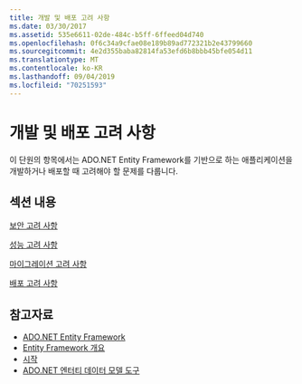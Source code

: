 ```yaml
---
title: 개발 및 배포 고려 사항
ms.date: 03/30/2017
ms.assetid: 535e6611-02de-484c-b5ff-6ffeed04d740
ms.openlocfilehash: 0f6c34a9cfae08e189b89ad772321b2e43799660
ms.sourcegitcommit: 4e2d355baba82814fa53efd6b8bbb45bfe054d11
ms.translationtype: MT
ms.contentlocale: ko-KR
ms.lasthandoff: 09/04/2019
ms.locfileid: "70251593"
---
```

# <a name="development-and-deployment-considerations"></a>개발 및 배포 고려 사항
이 단원의 항목에서는 ADO.NET Entity Framework를 기반으로 하는 애플리케이션을 개발하거나 배포할 때 고려해야 할 문제를 다룹니다.  
  
## <a name="in-this-section"></a>섹션 내용  
 [보안 고려 사항](security-considerations.md)  
  
 [성능 고려 사항](performance-considerations.md)  
  
 [마이그레이션 고려 사항](migration-considerations.md)  
  
 [배포 고려 사항](deployment-considerations.md)  
  
## <a name="see-also"></a>참고자료

- [ADO.NET Entity Framework](index.md)
- [Entity Framework 개요](overview.md)
- [시작](getting-started.md)
- [ADO.NET 엔터티 데이터 모델 도구](https://docs.microsoft.com/previous-versions/dotnet/netframework-4.0/bb399249(v=vs.100))

